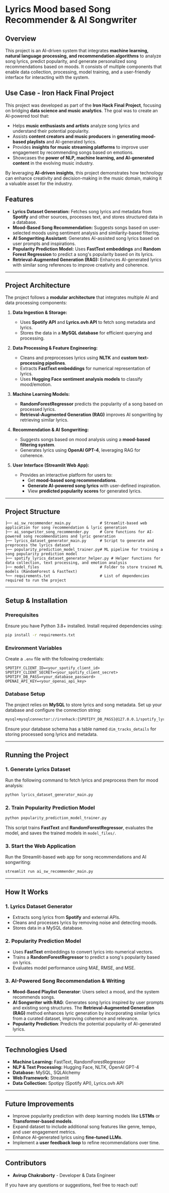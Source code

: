 # Lyrics Mood based Song Recommender & AI Songwriter

## Overview
This project is an AI-driven system that integrates **machine learning, natural language processing, and recommendation algorithms** to analyze song lyrics, predict popularity, and generate personalized song recommendations based on moods. It consists of multiple components that enable data collection, processing, model training, and a user-friendly interface for interacting with the system.

## Use Case - Iron Hack Final Project
This project was developed as part of the **Iron Hack Final Project**, focusing on bridging **data science and music analytics**. The goal was to create an AI-powered tool that:
- Helps **music enthusiasts and artists** analyze song lyrics and understand their potential popularity.
- Assists **content creators and music producers** in **generating mood-based playlists** and AI-generated lyrics.
- Provides **insights for music streaming platforms** to improve user engagement by recommending songs based on emotions.
- Showcases the **power of NLP, machine learning, and AI-generated content** in the evolving music industry.

By leveraging **AI-driven insights**, this project demonstrates how technology can enhance creativity and decision-making in the music domain, making it a valuable asset for the industry.

## Features
- **Lyrics Dataset Generation:** Fetches song lyrics and metadata from **Spotify** and other sources, processes text, and stores structured data in a database.
- **Mood-Based Song Recommendation:** Suggests songs based on user-selected moods using sentiment analysis and similarity-based filtering.
- **AI Songwriting Assistant:** Generates AI-assisted song lyrics based on user prompts and inspirations.
- **Popularity Prediction Model:** Uses **FastText embeddings** and **Random Forest Regression** to predict a song's popularity based on its lyrics.
- **Retrieval-Augmented Generation (RAG):** Enhances AI-generated lyrics with similar song references to improve creativity and coherence.

---

## Project Architecture
The project follows a **modular architecture** that integrates multiple AI and data processing components:

1. **Data Ingestion & Storage:**
   - Uses **Spotify API** and **Lyrics.ovh API** to fetch song metadata and lyrics.
   - Stores the data in a **MySQL database** for efficient querying and processing.

2. **Data Processing & Feature Engineering:**
   - Cleans and preprocesses lyrics using **NLTK** and **custom text-processing pipelines**.
   - Extracts **FastText embeddings** for numerical representation of lyrics.
   - Uses **Hugging Face sentiment analysis models** to classify mood/emotion.

3. **Machine Learning Models:**
   - **RandomForestRegressor** predicts the popularity of a song based on processed lyrics.
   - **Retrieval-Augmented Generation (RAG)** improves AI songwriting by retrieving similar lyrics.

4. **Recommendation & AI Songwriting:**
   - Suggests songs based on mood analysis using a **mood-based filtering system**.
   - Generates lyrics using **OpenAI GPT-4**, leveraging RAG for coherence.

5. **User Interface (Streamlit Web App):**
   - Provides an interactive platform for users to:
     - Get **mood-based song recommendations**.
     - **Generate AI-powered song lyrics** with user-defined inspiration.
     - View **predicted popularity scores** for generated lyrics.

---

## Project Structure
```
├── ai_sw_recommender_main.py             # Streamlit-based web application for song recommendation & lyric generation
├── ai_songwriter_song_recommender.py     # Core functions for AI-powered song recommendations and lyric generation
├── lyrics_dataset_generator_main.py      # Script to generate and preprocess the lyrics dataset
├── popularity_prediction_model_trainer.py# ML pipeline for training a song popularity prediction model
├── spotify_lyrics_dataset_generator_helper.py # Helper functions for data collection, text processing, and emotion analysis
├── model_files                           # Folder to store trained ML models (RandomForest & FastText)
└── requirements.txt                      # List of dependencies required to run the project
```

---

## Setup & Installation
### Prerequisites
Ensure you have Python 3.8+ installed. Install required dependencies using:
```sh
pip install -r requirements.txt
```

### Environment Variables
Create a `.env` file with the following credentials:
```env
SPOTIFY_CLIENT_ID=<your_spotify_client_id>
SPOTIFY_CLIENT_SECRET=<your_spotify_client_secret>
SPOTIFY_DB_PASS=<your_database_password>
OPENAI_API_KEY=<your_openai_api_key>
```

### Database Setup
The project relies on **MySQL** to store lyrics and song metadata. Set up your database and configure the connection string:
```sh
mysql+mysqlconnector://ironhack:{SPOTIFY_DB_PASS}@127.0.0.1/spotify_lyrics_db
```
Ensure your database schema has a table named `dim_tracks_details` for storing processed song lyrics and metadata.

---

## Running the Project
### 1. Generate Lyrics Dataset
Run the following command to fetch lyrics and preprocess them for mood analysis:
```sh
python lyrics_dataset_generator_main.py
```

### 2. Train Popularity Prediction Model
```sh
python popularity_prediction_model_trainer.py
```
This script trains **FastText** and **RandomForestRegressor**, evaluates the model, and saves the trained models in `model_files/`.

### 3. Start the Web Application
Run the Streamlit-based web app for song recommendations and AI songwriting:
```sh
streamlit run ai_sw_recommender_main.py
```

---

## How It Works
### **1. Lyrics Dataset Generator**
- Extracts song lyrics from **Spotify** and external APIs.
- Cleans and processes lyrics by removing noise and detecting moods.
- Stores data in a MySQL database.

### **2. Popularity Prediction Model**
- Uses **FastText** embeddings to convert lyrics into numerical vectors.
- Trains a **RandomForestRegressor** to predict a song's popularity based on lyrics.
- Evaluates model performance using MAE, RMSE, and MSE.

### **3. AI-Powered Song Recommendation & Writing**
- **Mood-Based Playlist Generator**: Users select a mood, and the system recommends songs.
- **AI Songwriter with RAG**: Generates song lyrics inspired by user prompts and existing song structures. The **Retrieval-Augmented Generation (RAG)** method enhances lyric generation by incorporating similar lyrics from a curated dataset, improving coherence and relevance.
- **Popularity Prediction**: Predicts the potential popularity of AI-generated lyrics.

---

## Technologies Used
- **Machine Learning:** FastText, RandomForestRegressor
- **NLP & Text Processing:** Hugging Face, NLTK, OpenAI GPT-4
- **Database:** MySQL, SQLAlchemy
- **Web Framework:** Streamlit
- **Data Collection:** Spotipy (Spotify API), Lyrics.ovh API

---

## Future Improvements
- Improve popularity prediction with deep learning models like **LSTMs** or **Transformer-based models**.
- Expand dataset to include additional song features like genre, tempo, and user engagement metrics.
- Enhance AI-generated lyrics using **fine-tuned LLMs**.
- Implement a **user feedback loop** to refine recommendations over time.

---

## Contributors
- **Avirup Chakraborty** - Developer & Data Engineer

If you have any questions or suggestions, feel free to reach out!
